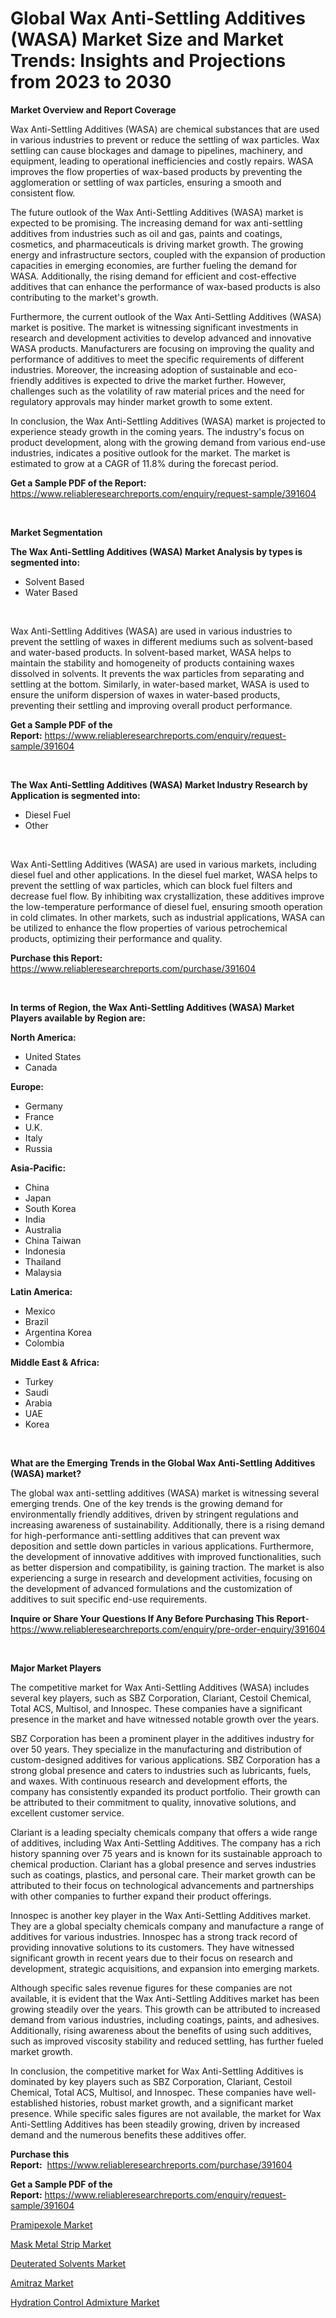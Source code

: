 <p><h1>Global Wax Anti-Settling Additives (WASA) Market Size and Market Trends: Insights and Projections from 2023 to 2030</h1></p><p><strong>Market Overview and Report Coverage</strong></p>
<p><p>Wax Anti-Settling Additives (WASA) are chemical substances that are used in various industries to prevent or reduce the settling of wax particles. Wax settling can cause blockages and damage to pipelines, machinery, and equipment, leading to operational inefficiencies and costly repairs. WASA improves the flow properties of wax-based products by preventing the agglomeration or settling of wax particles, ensuring a smooth and consistent flow.</p><p>The future outlook of the Wax Anti-Settling Additives (WASA) market is expected to be promising. The increasing demand for wax anti-settling additives from industries such as oil and gas, paints and coatings, cosmetics, and pharmaceuticals is driving market growth. The growing energy and infrastructure sectors, coupled with the expansion of production capacities in emerging economies, are further fueling the demand for WASA. Additionally, the rising demand for efficient and cost-effective additives that can enhance the performance of wax-based products is also contributing to the market's growth.</p><p>Furthermore, the current outlook of the Wax Anti-Settling Additives (WASA) market is positive. The market is witnessing significant investments in research and development activities to develop advanced and innovative WASA products. Manufacturers are focusing on improving the quality and performance of additives to meet the specific requirements of different industries. Moreover, the increasing adoption of sustainable and eco-friendly additives is expected to drive the market further. However, challenges such as the volatility of raw material prices and the need for regulatory approvals may hinder market growth to some extent.</p><p>In conclusion, the Wax Anti-Settling Additives (WASA) market is projected to experience steady growth in the coming years. The industry's focus on product development, along with the growing demand from various end-use industries, indicates a positive outlook for the market. The market is estimated to grow at a CAGR of 11.8% during the forecast period.</p></p>
<p><strong>Get a Sample PDF of the Report:</strong> <a href="https://www.reliableresearchreports.com/enquiry/request-sample/391604">https://www.reliableresearchreports.com/enquiry/request-sample/391604</a></p>
<p>&nbsp;</p>
<p><strong>Market Segmentation</strong></p>
<p><strong>The Wax Anti-Settling Additives (WASA) Market Analysis by types is segmented into:</strong></p>
<p><ul><li>Solvent Based</li><li>Water Based</li></ul></p>
<p>&nbsp;</p>
<p><p>Wax Anti-Settling Additives (WASA) are used in various industries to prevent the settling of waxes in different mediums such as solvent-based and water-based products. In solvent-based market, WASA helps to maintain the stability and homogeneity of products containing waxes dissolved in solvents. It prevents the wax particles from separating and settling at the bottom. Similarly, in water-based market, WASA is used to ensure the uniform dispersion of waxes in water-based products, preventing their settling and improving overall product performance.</p></p>
<p><strong>Get a Sample PDF of the Report:</strong>&nbsp;<a href="https://www.reliableresearchreports.com/enquiry/request-sample/391604">https://www.reliableresearchreports.com/enquiry/request-sample/391604</a></p>
<p>&nbsp;</p>
<p><strong>The Wax Anti-Settling Additives (WASA) Market Industry Research by Application is segmented into:</strong></p>
<p><ul><li>Diesel Fuel</li><li>Other</li></ul></p>
<p>&nbsp;</p>
<p><p>Wax Anti-Settling Additives (WASA) are used in various markets, including diesel fuel and other applications. In the diesel fuel market, WASA helps to prevent the settling of wax particles, which can block fuel filters and decrease fuel flow. By inhibiting wax crystallization, these additives improve the low-temperature performance of diesel fuel, ensuring smooth operation in cold climates. In other markets, such as industrial applications, WASA can be utilized to enhance the flow properties of various petrochemical products, optimizing their performance and quality.</p></p>
<p><strong>Purchase this Report:</strong>&nbsp; <a href="https://www.reliableresearchreports.com/purchase/391604">https://www.reliableresearchreports.com/purchase/391604</a></p>
<p>&nbsp;</p>
<p><strong>In terms of Region, the Wax Anti-Settling Additives (WASA) Market Players available by Region are:</strong></p>
<p>
    <p> <strong> North America: </strong>
        <ul>
            <li>United States</li>
            <li>Canada</li>
        </ul>
        </p> 
    <p> <strong> Europe: </strong>
        <ul>
            <li>Germany</li>
            <li>France</li>
            <li>U.K.</li>
            <li>Italy</li>
            <li>Russia</li>
        </ul>
        </p> 
    <p> <strong> Asia-Pacific: </strong>
        <ul>
            <li>China</li>
            <li>Japan</li>
            <li>South Korea</li>
            <li>India</li>
            <li>Australia</li>
            <li>China Taiwan</li>
            <li>Indonesia</li>
            <li>Thailand</li>
            <li>Malaysia</li>
        </ul>
        </p> 
    <p> <strong> Latin America: </strong>
        <ul>
            <li>Mexico</li>
            <li>Brazil</li>
            <li>Argentina Korea</li>
            <li>Colombia</li>
        </ul>
        </p> 
    <p> <strong> Middle East & Africa: </strong>
        <ul>
            <li>Turkey</li>
            <li>Saudi</li>
            <li>Arabia</li>
            <li>UAE</li>
            <li>Korea</li>
        </ul>
    </p>
    </p>
<p>&nbsp;</p>
<p><strong>What are the Emerging Trends in the Global Wax Anti-Settling Additives (WASA) market?</strong></p>
<p><p>The global wax anti-settling additives (WASA) market is witnessing several emerging trends. One of the key trends is the growing demand for environmentally friendly additives, driven by stringent regulations and increasing awareness of sustainability. Additionally, there is a rising demand for high-performance anti-settling additives that can prevent wax deposition and settle down particles in various applications. Furthermore, the development of innovative additives with improved functionalities, such as better dispersion and compatibility, is gaining traction. The market is also experiencing a surge in research and development activities, focusing on the development of advanced formulations and the customization of additives to suit specific end-use requirements.</p></p>
<p><strong>Inquire or Share Your Questions If Any Before Purchasing This Report</strong>- <a href="https://www.reliableresearchreports.com/enquiry/pre-order-enquiry/391604">https://www.reliableresearchreports.com/enquiry/pre-order-enquiry/391604</a></p>
<p>&nbsp;</p>
<p><strong>Major Market Players</strong></p>
<p><p>The competitive market for Wax Anti-Settling Additives (WASA) includes several key players, such as SBZ Corporation, Clariant, Cestoil Chemical, Total ACS, Multisol, and Innospec. These companies have a significant presence in the market and have witnessed notable growth over the years.</p><p>SBZ Corporation has been a prominent player in the additives industry for over 50 years. They specialize in the manufacturing and distribution of custom-designed additives for various applications. SBZ Corporation has a strong global presence and caters to industries such as lubricants, fuels, and waxes. With continuous research and development efforts, the company has consistently expanded its product portfolio. Their growth can be attributed to their commitment to quality, innovative solutions, and excellent customer service.</p><p>Clariant is a leading specialty chemicals company that offers a wide range of additives, including Wax Anti-Settling Additives. The company has a rich history spanning over 75 years and is known for its sustainable approach to chemical production. Clariant has a global presence and serves industries such as coatings, plastics, and personal care. Their market growth can be attributed to their focus on technological advancements and partnerships with other companies to further expand their product offerings.</p><p>Innospec is another key player in the Wax Anti-Settling Additives market. They are a global specialty chemicals company and manufacture a range of additives for various industries. Innospec has a strong track record of providing innovative solutions to its customers. They have witnessed significant growth in recent years due to their focus on research and development, strategic acquisitions, and expansion into emerging markets.</p><p>Although specific sales revenue figures for these companies are not available, it is evident that the Wax Anti-Settling Additives market has been growing steadily over the years. This growth can be attributed to increased demand from various industries, including coatings, paints, and adhesives. Additionally, rising awareness about the benefits of using such additives, such as improved viscosity stability and reduced settling, has further fueled market growth.</p><p>In conclusion, the competitive market for Wax Anti-Settling Additives is dominated by key players such as SBZ Corporation, Clariant, Cestoil Chemical, Total ACS, Multisol, and Innospec. These companies have well-established histories, robust market growth, and a significant market presence. While specific sales figures are not available, the market for Wax Anti-Settling Additives has been steadily growing, driven by increased demand and the numerous benefits these additives offer.</p></p>
<p><strong>Purchase this Report:</strong>&nbsp;&nbsp;<a href="https://www.reliableresearchreports.com/purchase/391604">https://www.reliableresearchreports.com/purchase/391604</a></p>
<p></p>
<p><strong>Get a Sample PDF of the Report:</strong>&nbsp;<a href="https://www.reliableresearchreports.com/enquiry/request-sample/391604">https://www.reliableresearchreports.com/enquiry/request-sample/391604</a></p>
<p><p><a href="https://medium.com/@jarredmertz2772/pramipexole-market-research-report-its-history-and-forecast-2023-to-2030-7018862d15b7">Pramipexole Market</a></p><p><a href="https://github.com/rahu1505/Market-Research-Report-List-1/blob/main/mask-metal-strip-market.md">Mask Metal Strip Market</a></p><p><a href="https://medium.com/@samirmayert107/deuterated-solvents-market-trends-and-market-analysis-forecasted-for-period-2023-2030-8ebb4e9073a3">Deuterated Solvents Market</a></p><p><a href="https://medium.com/@charityrice2662/amitraz-market-the-key-to-successful-business-strategy-forecast-till-2030-786733081272">Amitraz Market</a></p><p><a href="https://github.com/rahu1506/Market-Research-Report-List-1/blob/main/hydration-control-admixture-market.md">Hydration Control Admixture Market</a></p></p>